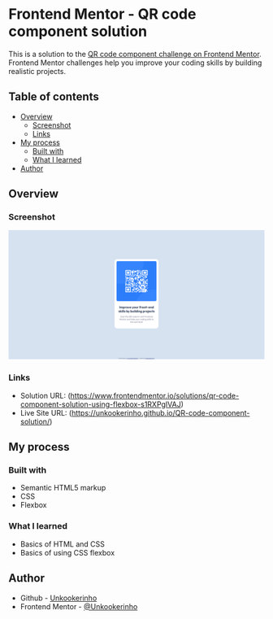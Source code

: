 # Frontend Mentor - QR code component solution

This is a solution to the [QR code component challenge on Frontend Mentor](https://www.frontendmentor.io/challenges/qr-code-component-iux_sIO_H). Frontend Mentor challenges help you improve your coding skills by building realistic projects.

## Table of contents

- [Overview](#overview)
  - [Screenshot](#screenshot)
  - [Links](#links)
- [My process](#my-process)
  - [Built with](#built-with)
  - [What I learned](#what-i-learned)
- [Author](#author)

## Overview

### Screenshot

<img src="images\screenshot.png">

### Links

- Solution URL: (https://www.frontendmentor.io/solutions/qr-code-component-solution-using-flexbox-s1RXPgIVAJ)
- Live Site URL: (https://unkookerinho.github.io/QR-code-component-solution/)

## My process

### Built with

- Semantic HTML5 markup
- CSS
- Flexbox

### What I learned

- Basics of HTML and CSS
- Basics of using CSS flexbox

## Author

- Github - [Unkookerinho](https://github.com/Unkookerinho)
- Frontend Mentor - [@Unkookerinho](https://www.frontendmentor.io/profile/Unkookerinho)
